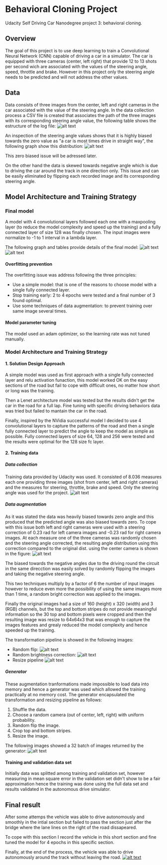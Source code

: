# Behavioral Cloning Project

Udacity Self Driving Car Nanodegree project 3: behavioral cloning.

[//]: # (Image References)

[image1]: ./report-images/zero_bias.png "Zero bias angle distribution"
[image2]: ./report-images/cameras_image.png "Left, center and right image"
[image3]: ./report-images/random_flip.png "Random flip"
[image4]: ./report-images/random_brightness_correction.png "Random brightness correction"
[image5]: ./report-images/resize_pipeline.png "Resize pipeline"
[image6]: ./report-images/c4f1_128_model.png "Model architecture"
[image7]: ./report-images/image_generator.png "Image generator"
[image8]: ./report-images/angle_distribution.png "Angle distribution"
[image9]: ./report-images/driving-log.png "Driving log"
[image10]: ./report-images/model-summary.png "Model summary"
[image11]: ./report-images/video-thumbnail.png "It drives!"


## Overview

The goal of this project is to use deep learning to train a Convolutional Neural Network (CNN) capable of driving a car in a simulator. The car is equipped with three cameras (center, left right) that provide 12 to 13 shots per second wich are associated with the values of the steering angle, speed, throttle and brake. However in this project only the steering angle needs to be predicted and will not address the other values.

## Data

Data consists of three images from the center, left and right cameras in the car associated with the value of the steering angle. In the data collection process a CSV file is created that associates the path of the three images with its corresponding steering angle value, the following table shows the estructure of the log file:
![alt text][image9]

An inspection of the steering angle values shows that it is highly biased towards the zero value as "a car is most times drive in straight way", the following graph show this distribution:
![alt text][image1]

This zero biased issue will be adressed later.

On the other hand the data is skewed towards negative angle which is due to driving the car around the track in one direction only. This issue and can be easily eliminated by flipping each recorded image and its corresponding steering angle.


## Model Architecture and Training Strategy

### Final model

A model with 4 convolutional layers followed each one with a maxpooling layer (to reduce the model complexity and speed up the training) and a fully connected layer of size 128 was finally chosen. The input images were normalize to -1 to 1 interval in a lambda layer.

The following graph and tables provide details of the final model:
![alt text][image10]
![alt text][image6]


#### Overfitting prevention

The overfitting issue was address following the three principles:
- Use a simple model: that is one of the reasons to choose model with a single fully connected layer.
- Stop training early: 2 to 4 epochs were tested and a final number of 3 found optimal.
- Use some techniques of data augmentation: to prevent training over same image several times.

#### Model parameter tuning

The model used an adam optimizer, so the learning rate was not tuned manually.

### Model Architecture and Training Strategy

#### 1. Solution Design Approach

A simple model was used as first approach with a single fully connected layer and relu activation funaction, this model worked OK on the easy sections of the road but fail to cope with difficult ones, no matter how short or long was the training.

Then a Lenet architecture model was tested but the results didn't get the car in the road for a full lap. Fine tuning with specific driving behaviors data was tried but failed to mantain the car in the road.

Finally, inspired by the NVidia successful model I decided to use 4 convolutional layers to capture the patterns of the road and then a single fully connected layer to predict the angle to keep the model as simple as possible. Fully connected layers of size 64, 128 and 256 were tested and the results were optimal for the 128 size fc layer.

#### 2. Training data

##### Data collection

Training data provided by Udacity was used. It consisted of 8.036 measures each one providing three images (shot from center, left and right cameras) and the measures for steering, throttle, brake and speed. Only the steering angle was used for the project.
![alt text][image2]

##### Data augmentation

As it was stated the data was heavily biased towards zero angle and this produced that the predicted angle was also biased towards zero. To cope with this issue both left and right cameras were used with a steering correction of 0.23 rad for left camera images and -0.23 rad for right camera images. At each measure one of the three cameras was randomly chosen and the steering angle corrected, the resulting angle distribution using this correction compared to the original dist. using the center camera is shown in the figure:
![alt text][image8]

The biased towards the negative angles due to the driving round the circuit in the same direcction was easily solved by randomly flipping the images and taking the negative steering angle.

This two techniques multiply by a factor of 6 the number of input images however to reduce even more the possibility of using the same images more than 1 time, a random bright correction was applied to the images.

Finally the original images had a size of 160 (height) x 320 (width) and 3 (RGB) channels, but the top and bottom stripes do not provide meaningful information so the 30 top and bottom pixels were cropped and then the resulting image was resize to 64x64x3 that was enough to capture the images features and grealy reduced the model complexity and hence speeded up the training.

The transformation pipeline is showed in the following images:
- Random flip:
![alt text][image3]
- Random brightness correction:
![alt text][image4]
- Resize pipeline
![alt text][image5]


##### Generator

These augmentation tranformations made impossible to load data into memory and hence a generator was used which allowed the training practically at no memory cost. The generator encapsulated the transformation and resizing pipeline as follows:
1. Shuffle the data.
2. Choose a random camera (out of center, left, right) with uniform probability.
3. Random flip the image.
4. Crop top and bottom stripes.
5. Resize the image.

The following images showed a 32 batch of images returned by the generator:
![alt text][image7]

#### Training and validation data set

Initially data was splitted among training and validation set, however measuring in mean square error in the validation set didn't show to be a fair approximation hence the training was done using the full data set and results validated in the autonomous drive simulator.

## Final result

After some attemps the vehicle was able to drive autonomously and smoothly in the intial section but failed to pass the section just after the bridge where the lane lines on the right of the road dissapeared.

To cope with this section I record the vehicle in this short section and fine tuned the model for 4 epochs in this specific section.

Finally, at the end of the process, the vehicle was able to drive autonomously around the track without leaving the road.
[![alt text][image11]](https://youtu.be/CMWLqC6mgGk)